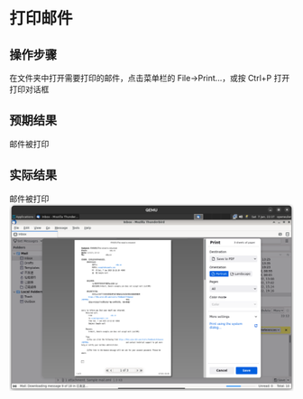 # 打印邮件

## 操作步骤

在文件夹中打开需要打印的邮件，点击菜单栏的 File->Print...，或按 Ctrl+P 打开打印对话框

## 预期结果

邮件被打印

## 实际结果

邮件被打印
![邮件被打印](./img/thunderbird-print-mail.png)